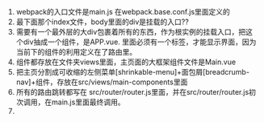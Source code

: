 1. webpack的入口文件是main.js     在webpack.base.conf.js里面定义的
2. 最下面那个index文件，body里面的div是挂载的入口??
2. 需要有一个最外层的大div包裹着所有的东西，作为根实例的挂载入口，把这个div抽成一个组件，是APP.vue. 里面必须有一个<router-view/>标签，才能显示界面，因为当前下的组件的利用定义在了路由里。
3. 组件都存放在文件夹views里面，主页面的大框架组件文件是Main.vue
4. 把主页分割成可收缩的左侧菜单[shrinkable-menu]+面包屑[breadcrumb-nav]+组件，存放在src/views/main-components里面
5. 所有的路由跳转都写在 src/router/router.js里面，并在src/router/router.js初次调用，在main.js里面最终调用。
6. 
